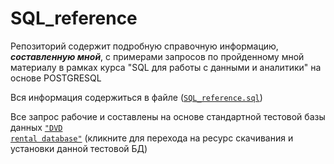 # SQL_reference
Репозиторий содержит подробную справочную информацию, ***составленную мной***, с примерами запросов по пройденному мной материалу в рамках курса "SQL для работы с данными и аналитики" на основе POSTGRESQL

Вся информация содержиться в файле (<code>[SQL_reference.sql](https://github.com/AlexeyAnanchenko/SQL_reference/blob/main/SQL_reference.sql)</code>)

Все запрос рабочие и составлены на основе стандартной тестовой базы данных <code>["DVD rental database"](https://www.postgresqltutorial.com/postgresql-getting-started/postgresql-sample-database/)</code> (кликните для перехода на ресурс скачивания и установки данной тестовой БД)